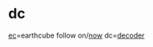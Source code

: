 # dc
[ec](https://github.com/MBcode/ec)=earthcube follow on/[now](https://github.com/earthcube/geocodes/wiki) dc=[decoder](decoder)
